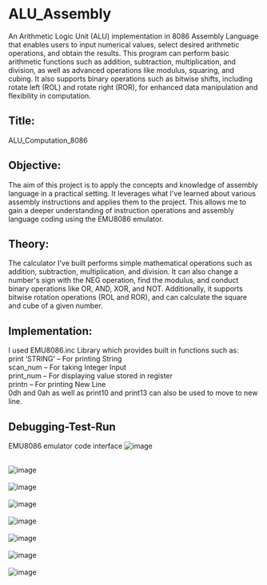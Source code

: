 # ALU_Assembly
An Arithmetic Logic Unit (ALU) implementation in 8086 Assembly Language that enables users to input numerical values, select desired arithmetic operations, and obtain the results. This program can perform basic arithmetic functions such as addition, subtraction, multiplication, and division, as well as advanced operations like modulus, squaring, and cubing. It also supports binary operations such as bitwise shifts, including rotate left (ROL) and rotate right (ROR), for enhanced data manipulation and flexibility in computation.

## Title:
ALU_Computation_8086



## Objective:
The aim of this project is to apply the concepts and knowledge of assembly language in a practical setting. It leverages what I've learned about various assembly instructions and applies them to the project. This allows me to gain a deeper understanding of instruction operations and assembly language coding using the EMU8086 emulator.


## Theory:
The calculator I've built performs simple mathematical operations such as addition, subtraction, multiplication, and division. It can also change a number's sign with the NEG operation, find the modulus, and conduct binary operations like OR, AND, XOR, and NOT. Additionally, it supports bitwise rotation operations (ROL and ROR), and can calculate the square and cube of a given number.


## Implementation:

I used EMU8086.inc Library which provides built in functions such as:<br>
print ‘STRING’ – For printing String<br>
scan_num – For taking Integer Input<br>
print_num – For displaying value stored in register<br>
printn – For printing New Line <br>
0dh and 0ah as well as print10 and print13 can also be used to move to new line.

## Debugging-Test-Run
EMU8086 emulator code interface
![image](https://github.com/princeranjan03/ALU_Assembly/blob/main/outputs/Screenshot%202024-04-27%20at%2012.41.39%E2%80%AFPM.png)<br><br>

![image](https://github.com/princeranjan03/ALU_Assembly/blob/main/outputs/Screenshot%202024-04-27%20at%2012.41.50%E2%80%AFPM.png)<br><br>
![image](https://github.com/princeranjan03/ALU_Assembly/blob/main/outputs/Screenshot%202024-04-27%20at%2012.42.15%E2%80%AFPM.png)<br><br>
![image](https://github.com/princeranjan03/ALU_Assembly/blob/main/outputs/Screenshot%202024-04-27%20at%2012.44.45%E2%80%AFPM.png)<br><br>
![image](https://github.com/princeranjan03/ALU_Assembly/blob/main/outputs/Screenshot%202024-04-27%20at%2012.45.55%E2%80%AFPM.png)<br><br>
![image](https://github.com/princeranjan03/ALU_Assembly/blob/main/outputs/Screenshot%202024-04-27%20at%2012.46.40%E2%80%AFPM.png)<br><br>
![image](https://github.com/princeranjan03/ALU_Assembly/blob/main/outputs/Screenshot%202024-04-27%20at%2012.46.54%E2%80%AFPM.png)<br><br>
![image](https://github.com/princeranjan03/ALU_Assembly/blob/main/outputs/Screenshot%202024-04-27%20at%2012.47.03%E2%80%AFPM.png)<br><br>
